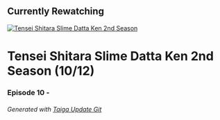 ﻿
## Currently Rewatching

[![Tensei Shitara Slime Datta Ken 2nd Season](https://s4.anilist.co/file/anilistcdn/media/anime/cover/medium/bx108511-PufFordLNyIb.jpg)](https://anilist.co/anime/108511)

# Tensei Shitara Slime Datta Ken 2nd Season (10/12)

### Episode 10 - 

###### *Generated with [Taiga Update Git](https://github.com/nike4613/taiga-update-git)*